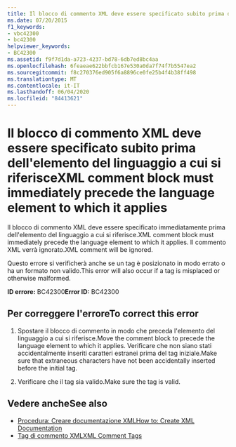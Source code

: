 ```yaml
---
title: Il blocco di commento XML deve essere specificato subito prima dell'elemento del linguaggio a cui si riferisce
ms.date: 07/20/2015
f1_keywords:
- vbc42300
- bc42300
helpviewer_keywords:
- BC42300
ms.assetid: f9f7d1da-a723-4237-bd78-6db7ed8bc4aa
ms.openlocfilehash: 6feaeae622bbfcb167e530a0da7f74f7b5547ea2
ms.sourcegitcommit: f8c270376ed905f6a8896ce0fe25b4f4b38ff498
ms.translationtype: MT
ms.contentlocale: it-IT
ms.lasthandoff: 06/04/2020
ms.locfileid: "84413621"
---
```

# <a name="xml-comment-block-must-immediately-precede-the-language-element-to-which-it-applies"></a><span data-ttu-id="ea728-102">Il blocco di commento XML deve essere specificato subito prima dell'elemento del linguaggio a cui si riferisce</span><span class="sxs-lookup"><span data-stu-id="ea728-102">XML comment block must immediately precede the language element to which it applies</span></span>
<span data-ttu-id="ea728-103">Il blocco di commento XML deve essere specificato immediatamente prima dell'elemento del linguaggio a cui si riferisce.</span><span class="sxs-lookup"><span data-stu-id="ea728-103">XML comment block must immediately precede the language element to which it applies.</span></span> <span data-ttu-id="ea728-104">Il commento XML verrà ignorato.</span><span class="sxs-lookup"><span data-stu-id="ea728-104">XML comment will be ignored.</span></span>  
  
 <span data-ttu-id="ea728-105">Questo errore si verificherà anche se un tag è posizionato in modo errato o ha un formato non valido.</span><span class="sxs-lookup"><span data-stu-id="ea728-105">This error will also occur if a tag is misplaced or otherwise malformed.</span></span>  
  
 <span data-ttu-id="ea728-106">**ID errore:** BC42300</span><span class="sxs-lookup"><span data-stu-id="ea728-106">**Error ID:** BC42300</span></span>  
  
## <a name="to-correct-this-error"></a><span data-ttu-id="ea728-107">Per correggere l'errore</span><span class="sxs-lookup"><span data-stu-id="ea728-107">To correct this error</span></span>  
  
1. <span data-ttu-id="ea728-108">Spostare il blocco di commento in modo che preceda l'elemento del linguaggio a cui si riferisce.</span><span class="sxs-lookup"><span data-stu-id="ea728-108">Move the comment block to precede the language element to which it applies.</span></span> <span data-ttu-id="ea728-109">Verificare che non siano stati accidentalmente inseriti caratteri estranei prima del tag iniziale.</span><span class="sxs-lookup"><span data-stu-id="ea728-109">Make sure that extraneous characters have not been accidentally inserted before the initial tag.</span></span>  
  
2. <span data-ttu-id="ea728-110">Verificare che il tag sia valido.</span><span class="sxs-lookup"><span data-stu-id="ea728-110">Make sure the tag is valid.</span></span>  
  
## <a name="see-also"></a><span data-ttu-id="ea728-111">Vedere anche</span><span class="sxs-lookup"><span data-stu-id="ea728-111">See also</span></span>

- [<span data-ttu-id="ea728-112">Procedura: Creare documentazione XML</span><span class="sxs-lookup"><span data-stu-id="ea728-112">How to: Create XML Documentation</span></span>](../programming-guide/program-structure/how-to-create-xml-documentation.md)
- [<span data-ttu-id="ea728-113">Tag di commento XML</span><span class="sxs-lookup"><span data-stu-id="ea728-113">XML Comment Tags</span></span>](../language-reference/xmldoc/index.md)

